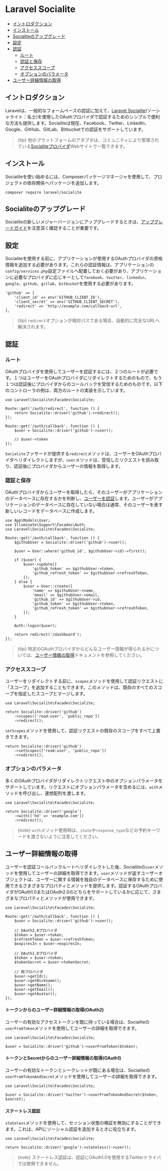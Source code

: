 # Laravel Socialite

- [イントロダクション](#introduction)
- [インストール](#installation)
- [Socialiteのアップグレード](#upgrading-socialite)
- [設定](#configuration)
- [認証](#authentication)
    - [ルート](#routing)
    - [認証と保存](#authentication-and-storage)
    - [アクセススコープ](#access-scopes)
    - [オプションのパラメータ](#optional-parameters)
- [ユーザー詳細情報の取得](#retrieving-user-details)

<a name="introduction"></a>
## イントロダクション

Laravelは、一般的なフォームベースの認証に加えて、[Laravel Socialite](https://github.com/laravel/socialite)(ソーシャライト：名士)を使用したOAuthプロバイダで認証するためのシンプルで便利な方法も提供します。Socialiteは現在、Facebook、Twitter、LinkedIn、Google、GitHub、GitLab、Bitbucketでの認証をサポートしています。

> {tip} 他のプラットフォームのアダプタは、コミュニティにより管理されている[Socialiteプロバイダ](https://socialiteproviders.com/)Webサイトで一覧できます。

<a name="installation"></a>
## インストール

Socialiteを使い始めるには、Composerパッケージマネージャを使用して、プロジェクトの依存関係へパッケージを追加します。

```shell
composer require laravel/socialite
```

<a name="upgrading-socialite"></a>
## Socialiteのアップグレード

Socialiteの新しいメジャーバージョンにアップグレードするときは、[アップグレードガイド](https://github.com/laravel/socialite/blob/master/UPGRADE.md)を注意深く確認することが重要です。

<a name="configuration"></a>
## 設定

Socialiteを使用する前に、アプリケーションが使用するOAuthプロバイダの資格情報を追加する必要があります。これらの認証情報は、アプリケーションの`config/services.php`設定ファイルへ配置しておく必要があり、アプリケーションに必要なプロバイダに応じキーとして`facebook`、`twitter`、`linkedin`、`google`、`github`、`gitlab`、`bitbucket`を使用する必要があります。

    'github' => [
        'client_id' => env('GITHUB_CLIENT_ID'),
        'client_secret' => env('GITHUB_CLIENT_SECRET'),
        'redirect' => 'http://example.com/callback-url',
    ],

> {tip} `redirect`オプションが相対パスである場合、自動的に完全なURLへ解決されます。

<a name="authentication"></a>
## 認証

<a name="routing"></a>
### ルート

OAuthプロバイダを使用してユーザーを認証するには、２つのルートが必要です。１つはユーザーをOAuthプロバイダにリダイレクトするためのもので、もう１つは認証後にプロバイダからのコールバックを受信するためのものです。以下のコントローラの例は、両方のルートの実装を示しています。

    use Laravel\Socialite\Facades\Socialite;

    Route::get('/auth/redirect', function () {
        return Socialite::driver('github')->redirect();
    });

    Route::get('/auth/callback', function () {
        $user = Socialite::driver('github')->user();

        // $user->token
    });

`Socialite`ファサードが提供する`redirect`メソッドは、ユーザーをOAuthプロバイダへリダイレクトしますが、`user`メソッドは、受信したリクエストを読み取り、認証後にプロバイダからユーザーの情報を取得します。

<a name="authentication-and-storage"></a>
### 認証と保存

OAuthプロバイダからユーザーを取得したら、そのユーザーがアプリケーションのデータベースに存在するかを判断し、[ユーザーを認証](/docs/{{version}}/authentication#authenticate-a-user-instance)します。ユーザーがアプリケーションのデータベースに存在していない場合は通常、そのユーザーを表す新しいレコードをデータベースに作成します。

    use App\Models\User;
    use Illuminate\Support\Facades\Auth;
    use Laravel\Socialite\Facades\Socialite;

    Route::get('/auth/callback', function () {
        $githubUser = Socialite::driver('github')->user();

        $user = User::where('github_id', $githubUser->id)->first();

        if ($user) {
            $user->update([
                'github_token' => $githubUser->token,
                'github_refresh_token' => $githubUser->refreshToken,
            ]);
        } else {
            $user = User::create([
                'name' => $githubUser->name,
                'email' => $githubUser->email,
                'github_id' => $githubUser->id,
                'github_token' => $githubUser->token,
                'github_refresh_token' => $githubUser->refreshToken,
            ]);
        }

        Auth::login($user);

        return redirect('/dashboard');
    });

> {tip} 特定のOAuthプロバイダからどんなユーザー情報が得られるかについては、[ユーザー情報の取得](#retrieving-user-details)ドキュメントを参照してください。

<a name="access-scopes"></a>
### アクセススコープ

ユーザーをリダイレクトする前に、`scopes`メソッドを使用して認証リクエストに「スコープ」を追加することもできます。このメソッドは、既存のすべてのスコープを指定したスコープとマージします。

    use Laravel\Socialite\Facades\Socialite;

    return Socialite::driver('github')
        ->scopes(['read:user', 'public_repo'])
        ->redirect();

`setScopes`メソッドを使用して、認証リクエストの既存のスコープをすべて上書きできます。

    return Socialite::driver('github')
        ->setScopes(['read:user', 'public_repo'])
        ->redirect();

<a name="optional-parameters"></a>
### オプションのパラメータ

多くのOAuthプロバイダがリダイレクトリクエスト中のオプションパラメータをサポートしています。リクエストにオプションパラメータを含めるには、`with`メソッドを呼び出し、連想配列を渡します。

    use Laravel\Socialite\Facades\Socialite;

    return Socialite::driver('google')
        ->with(['hd' => 'example.com'])
        ->redirect();

> {note} `with`メソッド使用時は、`state`や`response_type`などの予約キーワードを渡さないように注意してください。

<a name="retrieving-user-details"></a>
## ユーザー詳細情報の取得

ユーザーを認証コールバックルートへリダイレクトした後、Socialiteの`user`メソッドを使用してユーザーの詳細を取得できます。`user`メソッドが返すユーザーオブジェクトは、ユーザーに関する情報を独自のデータベースに保存するために使用できるさまざまなプロパティとメソッドを提供します。認証するOAuthプロバイダがOAuth1.0またはOAuth2.0のどちらをサポートしているかに応じて、さまざまなプロパティとメソッドが使用できます。

    use Laravel\Socialite\Facades\Socialite;

    Route::get('/auth/callback', function () {
        $user = Socialite::driver('github')->user();

        // OAuth2.0プロバイダ
        $token = $user->token;
        $refreshToken = $user->refreshToken;
        $expiresIn = $user->expiresIn;

        // OAuth1.0プロバイダ
        $token = $user->token;
        $tokenSecret = $user->tokenSecret;

        // 両プロバイダ
        $user->getId();
        $user->getNickname();
        $user->getName();
        $user->getEmail();
        $user->getAvatar();
    });

<a name="retrieving-user-details-from-a-token-oauth2"></a>
#### トークンからのユーザー詳細情報の取得(OAuth2)

ユーザーの有効なアクセストークンを既に持っている場合は、Socialiteの`userFromToken`メソッドを使用してユーザーの詳細を取得できます。

    use Laravel\Socialite\Facades\Socialite;

    $user = Socialite::driver('github')->userFromToken($token);

<a name="retrieving-user-details-from-a-token-and-secret-oauth1"></a>
#### トークンとSecretからのユーザー詳細情報の取得(OAuth1)

ユーザーの有効なトークンとシークレットが既にある場合は、Socialiteの`userFromTokenAndSecret`メソッドを使用してユーザーの詳細を取得できます。

    use Laravel\Socialite\Facades\Socialite;

    $user = Socialite::driver('twitter')->userFromTokenAndSecret($token, $secret);

<a name="stateless-authentication"></a>
#### ステートレス認証

`stateless`メソッドを使用して、セッション状態の検証を無効にすることができます。これは、APIにソーシャル認証を追加するときに役立ちます。

    use Laravel\Socialite\Facades\Socialite;

    return Socialite::driver('google')->stateless()->user();

> {note} ステートレス認証は、認証にOAuth1.0を使用するTwitterドライバでは使用できません。
